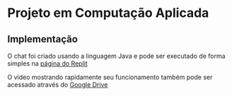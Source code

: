 # Projeto em Computação Aplicada
## Implementação

O chat foi criado usando a linguagem Java e pode ser executado de forma simples na [página do Replit](https://replit.com/@LARAANDRADE1/ComputacaoAplicada2022?v=1)

O vídeo mostrando rapidamente seu funcionamento também pode ser acessado através do [Google Drive]()
